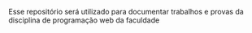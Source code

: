 Esse repositório será utilizado para documentar trabalhos e provas da disciplina de programação web da faculdade
